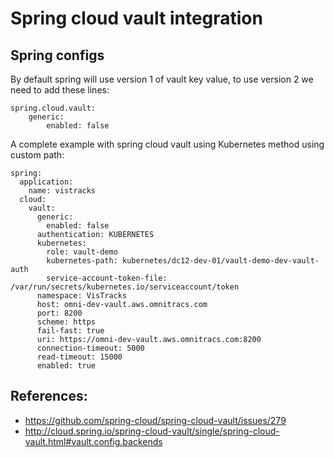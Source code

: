 # Spring cloud vault integration
## Spring configs
By default spring will use version 1 of vault key value, to use version 2 we need to add these lines:
```
spring.cloud.vault:
    generic:
        enabled: false
```
A complete example with spring cloud vault using Kubernetes method using custom path:
```
spring:
  application:
    name: vistracks
  cloud:
    vault:
      generic:
        enabled: false
      authentication: KUBERNETES
      kubernetes:
        role: vault-demo
        kubernetes-path: kubernetes/dc12-dev-01/vault-demo-dev-vault-auth
        service-account-token-file: /var/run/secrets/kubernetes.io/serviceaccount/token
      namespace: VisTracks
      host: omni-dev-vault.aws.omnitracs.com
      port: 8200
      scheme: https
      fail-fast: true
      uri: https://omni-dev-vault.aws.omnitracs.com:8200
      connection-timeout: 5000
      read-timeout: 15000
      enabled: true
```


## References:
- https://github.com/spring-cloud/spring-cloud-vault/issues/279
- http://cloud.spring.io/spring-cloud-vault/single/spring-cloud-vault.html#vault.config.backends